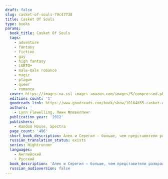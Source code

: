 ```yaml
---
draft: false
slug: casket-of-souls-79c47738
title: Casket Of Souls
type: books
params:
  book_title: Casket Of Souls
  tags:
    - adventure
    - fantasy
    - fiction
    - gay
    - high fantasy
    - LGBTQ+
    - male-male romance
    - magic
    - plague
    - queer
    - romance
  cover: https://images-na.ssl-images-amazon.com/images/S/compressed.photo.goodreads.com/books/1388342261i/10184855.jpg
  editions count: '1'
  goodreads_link: https://www.goodreads.com/book/show/10184855-casket-of-souls
  authors:
    - Lynn Flewelling, Линн Флевеллинг
  publication_year: '2012'
  publishers:
    - Random House, Spectra
  page_count: '496'
  short_book_description: Алек и Серегил — больше, чем представители развращённой знати, которыми они хотят казаться — они служат своей королеве и стране. Но когда они обнаруживают заговор, целью которого является...
  russian_translation_status: exists
  series: Nightrunner
  languages:
    - Английский
    - Русский
  book_description: 'Алек и Серегил — больше, чем представители развращённой знати, которыми они хотят казаться — они служат своей королеве и стране. Но когда они обнаруживают заговор, целью которого является настроить королеву Форию против принцессы Клиа, лояльность двух Ночных странников подвергается испытаниям, которых они ещё не знали. Даже в лучшие времена королевский двор в Римини — это змеиное гнездо, но с неудачно складывающейся войной против Пленимара, измены кипят прямо под поверхностью. Но это не всё, что несёт угрозу: загадочная чума идёт по улицам переполненного города, поражая всех от мала до велика. Теперь, когда паника крепнет, а количество жертв растёт, открываются тайны. Серегилу и Алеку предстоит узнать, что заговоры и чуму объединяет одна вещь: лекарство может быть смертоноснее болезни. Любительский перевод'
  russian_audioversion: false
---
```

